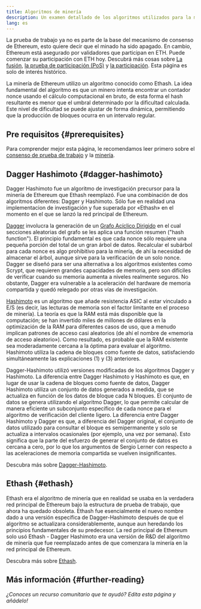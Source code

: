 ```yaml
---
title: Algoritmos de minería
description: Un examen detallado de los algoritmos utilizados para la minería de Ethereum.
lang: es
---
```


<InfoBanner emoji=":wave:">
La prueba de trabajo ya no es parte de la base del mecanismo de consenso de Ethereum, esto quiere decir que el minado ha sido apagado. En cambio, Ethereum está asegurado por validadores que participan en ETH. Puede comenzar su participación con ETH hoy. Descubrá más cosas sobre <a href='/roadmap/merge/'>La fusión</a>, <a href='/developers/docs/consensus-mechanisms/pos/'>la prueba de participación (PoS)</a> y <a href='/staking/'>la participación</a>. Esta página es solo de interés histórico.
</InfoBanner>

La minería de Ethereum utilizo un algoritmo conocido como Ethash. La idea fundamental del algoritmo es que un minero intenta encontrar un contador nonce usando el cálculo computacional en bruto, de esta forma el hash resultante es menor que el umbral determinado por la dificultad calculada. Este nivel de dificultad se puede ajustar de forma dinámica, permitiendo que la producción de bloques ocurra en un intervalo regular.

## Pre requisitos {#prerequisites}

Para comprender mejor esta página, le recomendamos leer primero sobre el [consenso de prueba de trabajo](/developers/docs/consensus-mechanisms/pow) y la [minería](/developers/docs/consensus-mechanisms/pow/mining).

## Dagger Hashimoto {#dagger-hashimoto}

Dagger Hashimoto fue un algoritmo de investigación precursor para la minería de Ethereum que Ethash reemplazó. Fue una combinación de dos algoritmos diferentes: Dagger y Hashimoto. Sólo fue en realidad una implementacion de investigación y fue superada por «Ethash» en el momento en el que se lanzó la red principal de Ethereum.

[Dagger](http://www.hashcash.org/papers/dagger.html) involucra la generación de un [Grafo Acíclico Dirigido](https://en.wikipedia.org/wiki/Directed_acyclic_graph) en el cual secciones aleatorias del grafo se les aplica una función resumen ("hash function"). El principio fundamental es que cada nonce sólo requiere una pequeña porción del total de un gran árbol de datos. Recalcular el subárbol para cada nonce es algo prohibitivo para la minería, de ahí la necesidad de almacenar el árbol, aunque sirve para la verificación de un solo nonce. Dagger se diseñó para ser una alternativa a los algoritmos existentes como Scrypt, que requieren grandes capacidades de memoria, pero son difíciles de verificar cuando su memoria aumenta a niveles realmente seguros. No obstante, Dagger era vulnerable a la aceleración del hardware de memoria compartida y quedó relegado por otras vías de investigación.

[Hashimoto](http://diyhpl.us/%7Ebryan/papers2/bitcoin/meh/hashimoto.pdf) es un algoritmo que añade resistencia ASIC al estar vinculado a E/S (es decir, las lecturas de memoria son el factor limitante en el proceso de minería). La teoría es que la RAM está más disponible que la computación; se han invertido miles de millones de dólares en la optimización de la RAM para diferentes casos de uso, que a menudo implican patrones de acceso casi aleatorios (de ahí el nombre de «memoria de acceso aleatorio»). Como resultado, es probable que la RAM existente sea moderadamente cercana a la óptima para evaluar el algoritmo. Hashimoto utiliza la cadena de bloques como fuente de datos, satisfaciendo simultáneamente las explicaciones (1) y (3) anteriores.

Dagger-Hashimoto utilizó versiones modificadas de los algoritmos Dagger y Hashimoto. La diferencia entre Dagger Hashimoto y Hashimoto es que, en lugar de usar la cadena de bloques como fuente de datos, Dagger Hashimoto utiliza un conjunto de datos generados a medida, que se actualiza en función de los datos de bloque cada N bloques. El conjunto de datos se genera utilizando el algoritmo Dagger, lo que permite calcular de manera eficiente un subconjunto específico de cada nonce para el algoritmo de verificación del cliente ligero. La diferencia entre Dagger Hashimoto y Dagger es que, a diferencia del Dagger original, el conjunto de datos utilizado para consultar el bloque es semipermanente y solo se actualiza a intervalos ocasionales (por ejemplo, una vez por semana). Esto significa que la parte del esfuerzo de generar el conjunto de datos es cercana a cero, por lo que los argumentos de Sergio Lerner con respecto a las aceleraciones de memoria compartida se vuelven insignificantes.

Descubra más sobre [Dagger-Hashimoto](/developers/docs/consensus-mechanisms/pow/mining-algorithms/dagger-hashimoto).

## Ethash {#ethash}

Ethash era el algoritmo de minería que en realidad se usaba en la verdadera red principal de Ethereum bajo la estructura de prueba de trabajo, que ahora ha quedado obsoleta. Ethash fue esencialmente el nuevo nombre dado a una versión específica de Dagger-Hashimoto después de que el algoritmo se actualizara considerablemente, aunque aun heredando los principios fundamentales de su predecesor. La red principal de Ethereum solo usó Ethash - Dagger Hashimoto era una versión de R&D del algoritmo de minería que fue reemplazado antes de que comenzara la minería en la red principal de Ethereum.

Descubra más sobre [Ethash](/developers/docs/consensus-mechanisms/pow/mining-algorithms/ethash).

## Más información {#further-reading}

_¿Conoces un recurso comunitario que te ayudó? Edita esta página y añádelo!_
